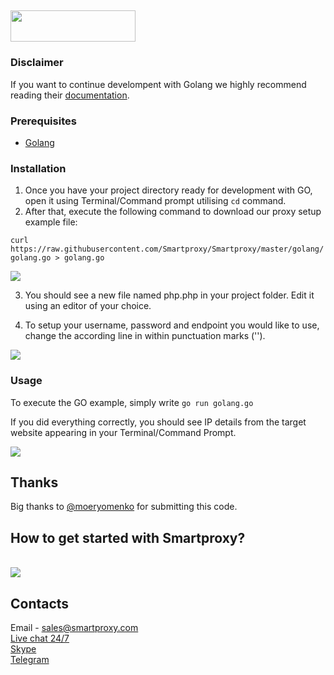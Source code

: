 ## <img src="https://smartproxy.com/wp-content/themes/smartproxy/images/smartproxy-logo.svg" alt="" width="200" height="50"> 

### Disclaimer

If you want to continue develompent with Golang we highly recommend reading their [documentation](https://golang.org/doc/).

### Prerequisites

* [Golang](https://golang.org/dl/)

### Installation

1. Once you have your project directory ready for development with GO, open it using Terminal/Command prompt utilising `cd` command.
2. After that, execute the following command to download our proxy setup example file:

`curl https://raw.githubusercontent.com/Smartproxy/Smartproxy/master/golang/golang.go > golang.go`

<img src="https://i.imgur.com/yZunHb6.png">

3. You should see a new file named php.php in your project folder. Edit it using an editor of your choice.

4. To setup your username, password and endpoint you would like to use, change the according line in within punctuation marks ('').

<img src="https://i.imgur.com/Qu1VOOA.png">

### Usage

To execute the GO example, simply write `go run golang.go`

If you did everything correctly, you should see IP details from the target website appearing in your Terminal/Command Prompt.

<img src="https://i.imgur.com/AtzZ4CU.png">

## Thanks

Big thanks to [@moeryomenko](https://github.com/moeryomenko) for submitting this code.

## How to get started with Smartproxy?
<br>[<img src="https://smartproxy.com/wp-content/uploads/2019/04/How-to-buy-Smartproxy-plans-now.svg">](https://dashboard.smartproxy.com/register)

## Contacts
Email - sales@smartproxy.com
<br><a href="https://smartproxy.com">Live chat 24/7</a>
<br><a href="https://join.skype.com/invite/bZDHw4NZg2G9">Skype</a>
<br><a href="https://t.me/smartproxy_com">Telegram</a>
